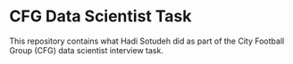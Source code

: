 # CFG Data Scientist Task
This repository contains what Hadi Sotudeh did as part of the City Football Group (CFG) data scientist interview task.
